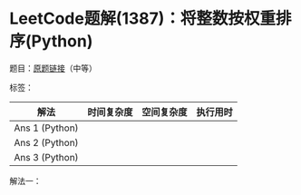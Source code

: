 # LeetCode题解(1387)：将整数按权重排序(Python)

题目：[原题链接](https://leetcode-cn.com/problems/sort-integers-by-the-power-value/)（中等）

标签：

| 解法           | 时间复杂度 | 空间复杂度 | 执行用时 |
| -------------- | ---------- | ---------- | -------- |
| Ans 1 (Python) |            |            |          |
| Ans 2 (Python) |            |            |          |
| Ans 3 (Python) |            |            |          |

解法一：

